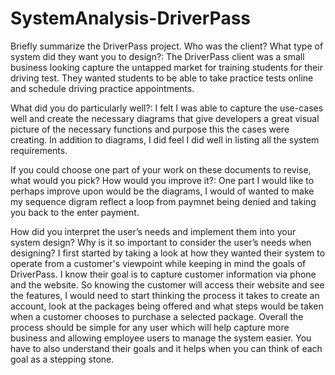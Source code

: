 # SystemAnalysis-DriverPass

Briefly summarize the DriverPass project. Who was the client? What type of system did they want you to design?:
  The DriverPass client was a small business looking capture the untapped market for training students for their driving test. They wanted students to be able to take practice tests online and schedule driving practice appointments. 

What did you do particularly well?: 
  I felt I was able to capture the use-cases well and create the necessary diagrams that give developers a great visual picture of the necessary functions and purpose this the cases were creating. In addition to diagrams, I did feel I did well in listing all the system requirements.

If you could choose one part of your work on these documents to revise, what would you pick? How would you improve it?:
  One part I would like to perhaps improve upon would be the diagrams, I would of wanted to make my sequence digram reflect a loop from paymnet being denied and taking you back to the enter payment.

How did you interpret the user’s needs and implement them into your system design? Why is it so important to consider the user’s needs when designing?
  I first started by taking a look at how they wanted their system to operate from a customer's viewpoint while keeping in mind the goals of DriverPass. I know their goal is to capture customer information via phone and the website. So knowing the customer will access their website and see the features, I would need to start thinking the process it takes to create an account, look at the packages being offered and what steps would be taken when a customer chooses to purchase a selected package. Overall the process should be simple for any user which will help capture more business and allowing employee users to manage the system easier. You have to also understand their goals and it helps when you can think of each goal as a stepping stone. 
  




